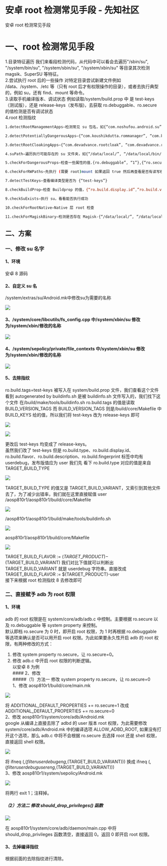 

# 安卓 root 检测常见手段 - 先知社区

安卓 root 检测常见手段



# 一、root 检测常见手段

1.目录特征遍历 我们来看段检测代码，从代码中可以看会去遍历"/sbin/su", "/system/bin/su", "/system/sbin/su", "/system/xbin/su" 等目录其次检测 magsik、SuperSU 等特征。  
2.尝试执行 root 后的一些操作 对特定目录尝试新建文件例如 /data、/system、/etc 等（只有 root 后才有权限操作的目录），或者去执行典型的，例如 su，还有 find、mount 等命令。  
3.读取手机编译版本、调试状态 例如读取/system/build.prop 中 是 test-keys（测试版），还是 release-keys（发布版)，去获取 ro.debuggable、ro.secure 的值检测是否有调试状态  
4.root 检测指纹

```bash
1.detectRootManagementApps—检测常见 su 包名，如{“com.noshufou.android.su”, “com.noshufou.android.su.elite”, “eu.chainfire.supersu”, “com.koushikdutta.superuser”, “com.thirdparty.superuser”, “com.yellowes.su”, “com.topjohnwu.magisk”, “com.kingroot.kinguser”, “com.kingo.root”, “com.smedialink.oneclickroot”, “com.zhiqupk.root.global”, “com.alephzain.framaroot”}

2.detectPotentiallyDangerousApps—{“com.koushikdutta.rommanager”, “com.koushikdutta.rommanager.license”, “com.dimonvideo.luckypatcher”, “com.chelpus.lackypatch”, “com.ramdroid.appquarantine”, “com.ramdroid.appquarantinepro”, “com.android.vending.billing.InAppBillingService.COIN”, “com.android.vending.billing.InAppBillingService.LUCK”, “com.chelpus.luckypatcher”, “com.blackmartalpha”, “org.blackmart.market”, “com.allinone.free”, “com.repodroid.app”, “org.creeplays.hack”, “com.baseappfull.fwd”, “com.zmapp”, “com.dv.marketmod.installer”, “org.mobilism.android”, “com.android.wp.net.log”, “com.android.camera.update”, “cc.madkite.freedom”, “com.solohsu.android.edxp.manager”, “org.meowcat.edxposed.manager”, “com.xmodgame”, “com.cih.game_cih”, “com.charles.lpoqasert”, “catch_.me_.if_.you_.can_”}

3.detectRootCloakingApps—{“com.devadvance.rootcloak”, “com.devadvance.rootcloakplus”, “de.robv.android.xposed.installer”, “com.saurik.substrate”, “com.zachspong.temprootremovejb”, “com.amphoras.hidemyroot”, “com.amphoras.hidemyrootadfree”, “com.formyhm.hiderootPremium”, “com.formyhm.hideroot”}

4.suPath—遍历执行可能存在的 su 文件夹，如{“/data/local/”, “/data/local/bin/”, “/data/local/xbin/”, “/sbin/”, “/su/bin/”, “/system/bin/”, “/system/bin/.ext/”, “/system/bin/failsafe/”, “/system/sd/xbin/”, “/system/usr/we-need-root/”, “/system/xbin/”, “/cache/”, “/data/”, “/dev/”}

5.checkForDangerousProps—检查一些属性的值.{ro.debuggable”, “1”},{“ro.secure”, “0”}

6.checkForRWPaths—先执行 (需要 root)mount 如果返回 true 然后再查看是否有读写权限{“/system”, “/system/bin”, “/system/sbin”, “/system/xbin”, “/vendor/bin”, “/sbin”, “/etc”}

7.detectTestKeys—查看编译类型是否为 {“test-keys”}

8.checkBuildProp—检查 Buildprop 的值，{“ro.build.display.id”,”ro.build.version.incremental”,”ro.build.date”,”ro.build.date.utc”,”ro.build.type”,”ro.build.user”,”ro.build.flavor”,”ro.build.tags”,”ro.build.description”,”ro.build.fingerprint”,”ro.product.model”,”ro.product.brand”,”ro.product.name”}

9.checkSuExists—执行 su，看看能否执行成功

10.checkForRootNative—Native 层 root 检查

11.checkForMagiskBinary—检测是否存在 Magisk-{“/data/local/”, “/data/local/bin/”, “/data/local/xbin/”, “/sbin/”, “/su/bin/”, “/system/bin/”, “/system/bin/.ext/”, “/system/bin/failsafe/”, “/system/sd/xbin/”, “/system/usr/we-need-root/”, “/system/xbin/”, “/cache/”, “/data/”, “/dev/”}
```

## 二、方案

### 一、修改 su 名字

#### 1、环境

安卓 8 源码

#### 2、自定义 su 名

/system/extras/su/Android.mk中修改su为需要的名称

[![](assets/1701606958-e8c77a770b185dbf4ceb488580c1639b.png)](https://xzfile.aliyuncs.com/media/upload/picture/20231007084816-3401481e-64ab-1.png)

#### 3、/system/core/libcutils/fs\_config.cpp 中/system/xbin/su 修改为/system/xbin/修改的名称

[![](assets/1701606958-aed33dc74e227ccda030dbae32f2bfb0.png)](https://xzfile.aliyuncs.com/media/upload/picture/20231007084836-3fcec41e-64ab-1.png)

#### 4、/system/sepolicy/private/file\_contexts 中/system/xbin/su 修改为/system/xbin/修改的名称

[![](assets/1701606958-fb23946f26212d502c6c002678c6c6a3.png)](https://xzfile.aliyuncs.com/media/upload/picture/20231007084842-42fc17a4-64ab-1.png)

#### 5、去除指纹

ro.build.tags=test-keys 被写入在 system/build.prop 文件，我们查看这个文件看到 autogenerated by buildinfo.sh 是被 buildinfo.sh 文件写入的，我们找下这个文件 在/build/make/tools/buildinfo.sh ro.build.tags 的值是读取 BUILD\_VERSION\_TAGS 而 BUILD\_VERSION\_TAGS 则是/build/core/Makefile 中 BUILD\_KEYS 给的值，所以我们将 test-keys 改为 release-keys 即可

[![](assets/1701606958-0bef42e9088ca51a463f57d52c734e29.png)](https://xzfile.aliyuncs.com/media/upload/picture/20231007084849-4798cf32-64ab-1.png)

[![](assets/1701606958-c3cef06b30855fccf9bac3ad4f9aa634.png)](https://xzfile.aliyuncs.com/media/upload/picture/20231007084855-4b29b40e-64ab-1.png)

更改后 test-keys 均变成了 release-keys。  
虽然我们改了 test-keys 但是 ro.build.type、ro.build.display.id、ro.build.flavor、ro.build.description、ro.build.fingerprint 标签中均有 userdebug，发布版值应为 user 我们先 看下 ro.build.type 对应的值是来自 TARGET\_BUILD\_TYPE

[![](assets/1701606958-fec9440db080be7dd70c399742a1ba2d.png)](https://xzfile.aliyuncs.com/media/upload/picture/20231007084907-51da7eb4-64ab-1.png)

TARGET\_BUILD\_TYPE 的值又是 TARGET\_BUILD\_VARIANT，又索引到其他文件去了，为了减少出错率，我们就在这里直接赋值 user  
/aosp810r1/aosp810r1/build/core/Makefile

[![](assets/1701606958-8ef76dda434f1255c5069e64d8d624c6.png)](https://xzfile.aliyuncs.com/media/upload/picture/20231007084915-56b8e61e-64ab-1.png)

/aosp810r1/aosp810r1/build/make/tools/buildinfo.sh

[![](assets/1701606958-e57f258c353338d906a6ffe1e83949c8.png)](https://xzfile.aliyuncs.com/media/upload/picture/20231007084921-5abc7c58-64ab-1.png)

aosp810r1/aosp810r1/build/core/Makefile

[![](assets/1701606958-a63c4bef697f73bf2936cf92e9058a15.png)](https://xzfile.aliyuncs.com/media/upload/picture/20231007084928-5e648940-64ab-1.png)

TARGET\_BUILD\_FLAVOR := $(TARGET\_PRODUCT)-$(TARGET\_BUILD\_VARIANT) 我们对比下值就可以判断出 TARGET\_BUILD\_VARIANT 就是 userdebug 字符串。直接改成 TARGET\_BUILD\_FLAVOR := $(TARGET\_PRODUCT)-user  
接下来根据 root 检测指纹 8 去修改即可

### 二、直接赋予 adb 为 root 权限

#### 1、环境

adb 的 root 权限是在 system/core/adb/adb.c 中控制。主要根据 ro.secure 以及 ro.debuggable 等 system property 来控制。  
默认即档 ro.secure 为 0 时，即开启 root 权限，为 1 时再根据 ro.debuggable 等选项来确认是否可以用开启 root 权限。为此如果要永久性开启 adb 的 root 权限，有两种修改的方式：

1.  修改 system property ro.secure，让 ro.secure=0。
2.  修改 adb.c 中开启 root 权限的判断逻辑。  
    以安卓 8 为例  
    \#### 2、修改  
    #####（1）方法一 修改 system property ro.secure，让 ro.secure=0  
    1、修改 aosp810r1/build/core/main.mk

[![](assets/1701606958-08790ac3442d62a32937e887b75c96b0.png)](https://xzfile.aliyuncs.com/media/upload/picture/20231007085053-910cab2a-64ab-1.png)

将 ADDITIONAL\_DEFAULT\_PROPERTIES += ro.secure=1 改成 ADDITIONAL\_DEFAULT\_PROPERTIES += ro.secure=0  
2、修改 aosp810r1/system/core/adb/Android.mk  
google 从编译上直接去除了 adbd 的 user 版本 root 权限，为此需要修改 system/core/adb/Android.mk 中的编译选项 ALLOW\_ADBD\_ROOT, 如果没有打开这个选项，那么 adb.c 中将不会根据 ro.secure 去选择 root 还是 shell 权限，直接返回 shell 权限。

[![](assets/1701606958-6312b7eb4f2344e0b7cf951d951f41c0.png)](https://xzfile.aliyuncs.com/media/upload/picture/20231007085100-9592dd18-64ab-1.png)

将 ifneq (,$(filter userdebug eng,$(TARGET\_BUILD\_VARIANT))) 换成 ifneq (,$(filter userdebug user eng,$(TARGET\_BUILD\_VARIANT)))  
3、修改 aosp810r1/system/sepolicy/Android.mk

[![](assets/1701606958-7a709f2cc67f3bcf1e4c2d848c6a9dc7.png)](https://xzfile.aliyuncs.com/media/upload/picture/20231007085107-9959330c-64ab-1.png)

将两行 exit 1；注释掉。

##### （2）方法二 修改 should\_drop\_privileges() 函数

[![](assets/1701606958-5906dc3f253baaa51b5dd49f58154aeb.png)](https://xzfile.aliyuncs.com/media/upload/picture/20231007085113-9cf16354-64ab-1.png)

在 aosp810r1/system/core/adb/daemon/main.cpp 中将 should\_drop\_privileges 函数清空，直接返回 0。返回 0 即开启 root 权限。

#### 3、去掉编译指纹

根据前面的去除指纹进行清除。
